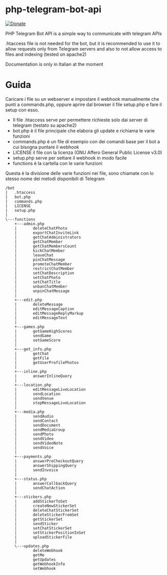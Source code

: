 # php-telegram-bot-api

[![Donate](https://img.shields.io/badge/%F0%9F%92%99-Donate-blue.svg)](https://www.paypal.me/davtur19)

PHP Telegram Bot API is a simple way to communicate with telegram APIs

.htaccess file is not needed for the bot, but it is recommended to use it to allow requests only from Telegram servers and also to not allow access to files and indexing (tested on apache2)


Documentation is only in Italian at the moment

# Guida
Caricare i file su un webserver e impostare il webhook manualmente che punti a commands.php, oppure aprire dal browser il file setup.php e fare il setup con esso.

* Il file .htaccess serve per permettere richieste solo dai server di telegram (testato su apache2)
* bot.php è il file principale che elabora gli update e richiama le varie funzioni
* commands.php è un file di esempio con dei comandi base per il bot a cui bisogna puntare il webhook
* LICENSE il file con la licenza (GNU Affero General Public License v3.0)
* setup.php serve per settare il webhook in modo facile
* functions è la cartella con le varie funzioni

Questa è la divisione delle varie funzioni nei file, sono chiamate con lo stesso nome dei metodi disponibili di Telegram
```
/bot
|   .htaccess
|   bot.php
|   commands.php
|   LICENSE
|   setup.php
|   
\---functions
    +---admin.php
    |       deleteChatPhoto
    |       exportChatInviteLink
    |       getChatAdministrators
    |       getChatMember
    |       getChatMembersCount
    |       kickChatMember
    |       leaveChat
    |       pinChatMessage
    |       promoteChatMember
    |       restrictChatMember
    |       setChatDescription
    |       setChatPhoto
    |       setChatTitle
    |       unbanChatMember
    |       unpinChatMessage
    |       
    +---edit.php
    |       deleteMessage
    |       editMessageCaption
    |       editMessageReplyMarkup
    |       editMessageText
    |       
    +---games.php
    |       getGameHighScores
    |       sendGame
    |       setGameScore
    |       
    +---get_info.php
    |       getChat
    |       getFile
    |       getUserProfilePhotos
    |       
    +---inline.php
    |       answerInlineQuery
    |       
    +---location.php
    |       editMessageLiveLocation
    |       sendLocation
    |       sendVenue
    |       stopMessageLiveLocation
    |       
    +---media.php
    |       sendAudio
    |       sendContact
    |       sendDocument
    |       sendMediaGroup
    |       sendPhoto
    |       sendVideo
    |       sendVideoNote
    |       sendVoice
    |       
    +---payments.php
    |       answerPreCheckoutQuery
    |       answerShippingQuery
    |       sendInvoice
    |       
    +---status.php
    |       answerCallbackQuery
    |       sendChatAction
    |       
    +---stickers.php
    |       addStickerToSet
    |       createNewStickerSet
    |       deleteChatStickerSet
    |       deleteStickerFromSet
    |       getStickerSet
    |       sendSticker
    |       setChatStickerSet
    |       setStickerPositionInSet
    |       uploadStickerFile
    |       
    \---updates.php
            deleteWebhook
            getMe
            getUpdates
            getWebhookInfo
            setWebhook
```
